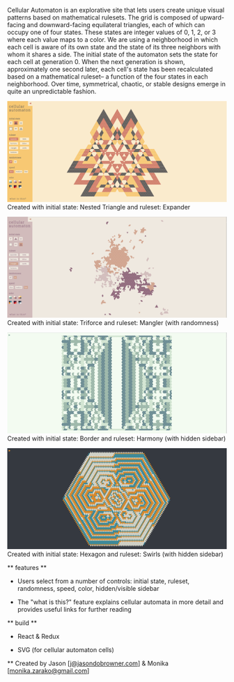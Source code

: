 
Cellular Automaton is an explorative site that lets users create unique visual patterns based on mathematical rulesets. The grid is composed of upward-facing and downward-facing equilateral triangles, each of which can occupy one of four states. These states are integer values of 0, 1, 2, or 3 where each value maps to a color. We are using a neighborhood in which each cell is aware of its own state and the state of its three neighbors with whom it shares a side. The initial state of the automaton sets the state for each cell at generation 0. When the next generation is shown, approximately one second later, each cell's state has been recalculated based on a mathematical ruleset– a function of the four states in each neighborhood. Over time, symmetrical, chaotic, or stable designs emerge in quite an unpredictable fashion.


![Alt text](images/nested-expander.png?raw=true)
Created with initial state: Nested Triangle and ruleset: Expander



![Alt text](images/triforce-mangler.png?raw=true)
Created with initial state: Triforce and ruleset: Mangler (with randomness)



![Alt text](images/border-harmony.png?raw=true)
Created with initial state: Border and ruleset: Harmony (with hidden sidebar)



![Alt text](images/hexagon-swirls.png?raw=true)
Created with initial state: Hexagon and ruleset: Swirls (with hidden sidebar)



** features **

* Users select from a number of controls: initial state, ruleset, randomness, speed, color, hidden/visible sidebar

* The "what is this?" feature explains cellular automata in more detail and provides useful links for further reading



** build **

* React & Redux

* SVG (for cellular automaton cells)



** Created by Jason [j@jasondobrowner.com] & Monika [monika.zarako@gmail.com]
